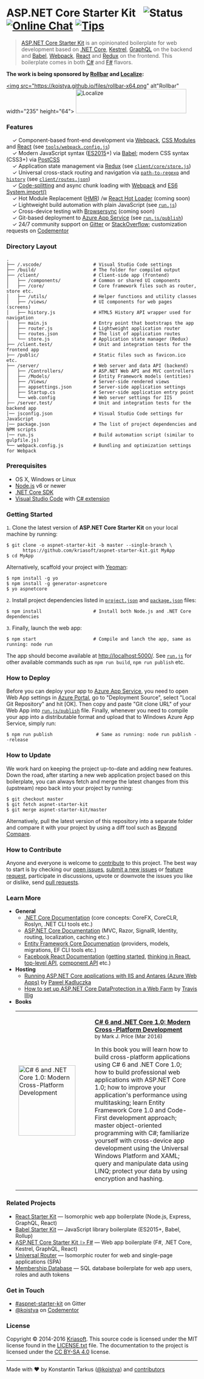 # ASP.NET Core Starter Kit &nbsp; ![Status](https://img.shields.io/badge/status-early%20preview-orange.svg?style=flat-square) [![Online Chat](http://img.shields.io/badge/chat-%23aspnet--starter--kit-blue.svg?style=flat-square)](https://gitter.im/kriasoft/aspnet-starter-kit) [![Tips](https://img.shields.io/badge/donate-PayPal-blue.svg?style=flat-square)](https://www.paypal.com/cgi-bin/webscr?cmd=_s-xclick&hosted_button_id=DSV6K6LZU2VGW)

> [ASP.NET Core Starter Kit](https://github.com/kriasoft/aspnet-starter-kit) is an opinionated
> boilerplate for web development based on [.NET Core](http://dotnet.github.io/),
> [Kestrel](https://github.com/aspnet/KestrelHttpServer), [GraphQL](http://graphql.org/) on the
> backend and [Babel](http://babeljs.io/), [Webpack](https://webpack.github.io/),
> [React](https://facebook.github.io/react) and [Redux](http://redux.js.org/) on the frontend.
> This boilerplate comes in both [C#](https://github.com/kriasoft/aspnet-starter-kit) and
> [F#](https://github.com/kriasoft/fsharp-starter-kit) flavors.

**The work is being sponsored by [Rollbar](https://rollbar.com/?utm_source=reactstartkit(github)&utm_medium=link&utm_campaign=reactstartkit(github)) and [Localize](https://localizejs.com/?cid=802&utm_source=rsk):**

<a href="https://rollbar.com/?utm_source=reactstartkit(github)&utm_medium=link&utm_campaign=reactstartkit(github)"><img src="https://koistya.github.io/files/rollbar-x64.png" alt"Rollbar" width="235" height="64"></a>
<a href="https://localizejs.com/?cid=802&utm_source=rsk"><img src="https://koistya.github.io/files/localize-x64.png" alt="Localize" width="291" height="64"></a>


### Features

&nbsp; &nbsp; ✓ Component-based front-end development via [Webpack](https://webpack.github.io/), [CSS Modules](https://github.com/css-modules/css-modules) and [React](https://facebook.github.io/react) (see [`tools/webpack.config.js`](webpack.config.js))<br>
&nbsp; &nbsp; ✓ Modern JavaScript syntax ([ES2015](http://babeljs.io/docs/learn-es2015/)+) via [Babel](http://babeljs.io/); modern CSS syntax (CSS3+) via [PostCSS](https://github.com/postcss/postcss)<br>
&nbsp; &nbsp; ✓ Application state management via [Redux](http://redux.js.org/) (see [`client/core/store.js`](client/core/store.js))<br>
&nbsp; &nbsp; ✓ Universal cross-stack routing and navigation via [`path-to-regexp`](https://github.com/pillarjs/path-to-regexp) and [`history`](https://github.com/ReactJSTraining/history) (see [`client/routes.json`](client/routes.json))<br>
&nbsp; &nbsp; ✓ [Code-splitting](https://github.com/webpack/docs/wiki/code-splitting) and async chunk loading with [Webpack](https://webpack.github.io/) and [ES6 System.import()](http://www.2ality.com/2014/09/es6-modules-final.html)<br>
&nbsp; &nbsp; ✓ Hot Module Replacement ([HMR](https://webpack.github.io/docs/hot-module-replacement.html)) /w [React Hot Loader](http://gaearon.github.io/react-hot-loader/) (coming soon)<br>
&nbsp; &nbsp; ✓ Lightweight build automation with plain JavaScript (see [`run.js`](run.js))<br>
&nbsp; &nbsp; ✓ Cross-device testing with [Browsersync](https://browsersync.io/) (coming soon)<br>
&nbsp; &nbsp; ✓ Git-based deployment to [Azure App Service](https://azure.microsoft.com/services/app-service/) (see [`run.js/publish`](run.js))<br>
&nbsp; &nbsp; ✓ 24/7 community support on [Gitter](https://gitter.im/kriasoft/aspnet-starter-kit) or [StackOverflow](http://stackoverflow.com/questions/tagged/aspnet-starter-kit); customization requests on [Codementor](https://www.codementor.io/koistya)<br>


### Directory Layout

```shell
.
├── /.vscode/                   # Visual Studio Code settings
├── /build/                     # The folder for compiled output
├── /client/                    # Client-side app (frontend)
│   ├── /components/            # Common or shared UI components
│   ├── /core/                  # Core framework files such as router, store etc.
│   ├── /utils/                 # Helper functions and utility classes
│   ├── /views/                 # UI components for web pages (screens)
│   ├── history.js              # HTML5 History API wrapper used for navigation
│   ├── main.js                 # Entry point that bootstraps the app
│   ├── router.js               # Lightweight application router
│   ├── routes.json             # The list of application routes
│   └── store.js                # Application state manager (Redux)
├── /client.test/               # Unit and integration tests for the frontend app
├── /public/                    # Static files such as favicon.ico etc.
├── /server/                    # Web server and data API (backend)
│   ├── /Controllers/           # ASP.NET Web API and MVC controllers
│   ├── /Models/                # Entity Framework models (entities)
│   ├── /Views/                 # Server-side rendered views
│   ├── appsettings.json        # Server-side application settings
│   ├── Startup.cs              # Server-side application entry point
│   └── web.config              # Web server settings for IIS
├── /server.test/               # Unit and integration tests for the backend app
│── jsconfig.json               # Visual Studio Code settings for JavaScript
│── package.json                # The list of project dependencies and NPM scripts
│── run.js                      # Build automation script (similar to gulpfile.js)
└── webpack.config.js           # Bundling and optimization settings for Webpack
```


### Prerequisites

* OS X, Windows or Linux
* [Node.js](https://nodejs.org) v6 or newer
* [.NET Core SDK](https://www.microsoft.com/net/core)
* [Visual Studio Code](https://code.visualstudio.com/) with [C# extension](https://github.com/OmniSharp/omnisharp-vscode)


### Getting Started

`1`. Clone the latest version of **ASP.NET Core Starter Kit** on your local machine by running:

```shell
$ git clone -o aspnet-starter-kit -b master --single-branch \
      https://github.com/kriasoft/aspnet-starter-kit.git MyApp
$ cd MyApp
```

Alternatively, scaffold your project with [Yeoman](http://yeoman.io/):

```shell
$ npm install -g yo
$ npm install -g generator-aspnetcore
$ yo aspnetcore
```

`2`. Install project dependencies listed in [`project.json`](server/project.json) and
[`package.json`](package.json) files: 

```shell
$ npm install                   # Install both Node.js and .NET Core dependencies
```

`3`. Finally, launch the web app:

```shell
$ npm start                     # Compile and lanch the app, same as running: node run
```

The app should become available at [http://localhost:5000/](http://localhost:5000/).
See [`run.js`](run.js) for other available commands such as `npm run build`, `npm run publish` etc.


### How to Deploy

Before you can deploy your app to [Azure App Service](https://azure.microsoft.com/services/app-service/),
you need to open Web App settings in [Azure Portal](https://portal.azure.com/), go to "Deployment
Source", select "Local Git Repository" and hit [OK]. Then copy and paste "Git clone URL" of your
Web App into [`run.js/publish`](run.js) file. Finally, whenever you need to compile your
app into a distributable format and upload that to Windows Azure App Service, simply run:

```shell
$ npm run publish                # Same as running: node run publish --release
```

### How to Update

We work hard on keeping the project up-to-date and adding new features. Down the road, after
starting a new web application project based on this boilerplate, you can always fetch and merge
the latest changes from this (upstream) repo back into your project by running:

```shell
$ git checkout master
$ git fetch aspnet-starter-kit
$ git merge aspnet-starter-kit/master 
```

Alternatively, pull the latest version of this repository into a separate folder and compare it with
your project by using a diff tool such as [Beyond Compare](http://www.scootersoftware.com/).


### How to Contribute

Anyone and everyone is welcome to [contribute](CONTRIBUTING.md) to this project. The best way to
start is by checking our [open issues](https://github.com/kriasoft/aspnet-starter-kit/issues),
[submit a new issues](https://github.com/kriasoft/aspnet-starter-kit/issues/new?labels=bug) or
[feature request](https://github.com/kriasoft/aspnet-starter-kit/issues/new?labels=enhancement),
participate in discussions, upvote or downvote the issues you like or dislike, send [pull
requests](CONTRIBUTING.md#pull-requests).


### Learn More


* **General**
  * [.NET Core Documentation](https://dotnet.github.io/docs/) (core concepts: CoreFX, CoreCLR, Roslyn, .NET CLI tools etc.)
  * [ASP.NET Core Documentation](https://docs.asp.net/en/latest/) (MVC, Razor, SignalR, Identity, routing, localization, caching etc.)
  * [Entity Framework Core Documenation](https://docs.efproject.net/en/latest/) (providers, models, migrations, EF CLI tools etc.)
  * [Facebook React Documentation](https://facebook.github.io/react/) ([getting started](https://facebook.github.io/react/docs/getting-started.html),
    [thinking in React](https://facebook.github.io/react/docs/thinking-in-react.html), [top-level API](https://facebook.github.io/react/docs/top-level-api.html),
    [component API](https://facebook.github.io/react/docs/component-api.html) etc.)
* **Hosting**
  * [Running ASP.NET Core applications with IIS and Antares (Azure Web Apps)](https://blog.3d-logic.com/2016/06/08/running-asp-net-core-applications-with-iis-and-antares/) by [Pawel Kadluczka](https://blog.3d-logic.com)
  * [How to set up ASP.NET Core DataProtection in a Web Farm](http://www.paraesthesia.com/archive/2016/06/15/set-up-asp-net-dataprotection-in-a-farm/) by [Travis Illig](http://www.paraesthesia.com/)
* **Books**
  <table width="100%">
    <tr>
      <td width="185">
        <a href="http://amzn.to/25J77RT">
          <img src="http://ecx.images-amazon.com/images/I/51PoyFDMopL._SX150.jpg" width="150" height="185" alt="C# 6 and .NET Core 1.0: Modern Cross-Platform Development" />
        </a>
      </td>
      <td>
        <p>
          <strong><a href="http://amzn.to/25J77RT">C# 6 and .NET Core 1.0: Modern Cross-Platform Development</a></strong><br />
          <sup>by Mark J. Price (Mar 2016)</sup>
        </p>
        <p>
          In this book you will learn how to build cross-platform applications using C# 6 and .NET
          Core 1.0; how to build professional web applications with ASP.NET Core 1.0; how to improve
          your application's performance using multitasking; learn Entity Framework Core 1.0 and
          Code-First development approach; master object-oriented programming with C#; familiarize
          yourself with cross-device app development using the Universal Windows Platform and XAML;
          query and manipulate data using LINQ; protect your data by using encryption and hashing.
        </p>
      </td>
    </tr>
  </table>


### Related Projects

* [React Starter Kit](https://github.com/kriasoft/react-starter-kit) — Isomorphic web app boilerplate (Node.js, Express, GraphQL, React)
* [Babel Starter Kit](https://github.com/kriasoft/babel-starter-kit) — JavaScript library boilerplate (ES2015+, Babel, Rollup)
* [ASP.NET Core Starter Kit `|>` F#](https://github.com/kriasoft/fsharp-starter-kit) — Web app boilerplate (F#, .NET Core, Kestrel, GraphQL, React)
* [Universal Router](https://github.com/kriasoft/universal-router) — Isomorphic router for web and single-page applications (SPA)
* [Membership Database](https://github.com/membership/membership.db) — SQL database boilerplate for web app users, roles and auth tokens


### Get in Touch

* [#aspnet-starter-kit](https://gitter.im/kriasoft/aspnet-starter-kit) on Gitter
* [@koistya](https://twitter.com/koistya) on [Codementor](https://www.codementor.io/koistya)


### License

Copyright © 2014-2016 [Kriasoft](https://kriasoft.com). This source code is licensed under the MIT
license found in the [LICENSE.txt](https://github.com/kriasoft/react-starter-kit/blob/master/LICENSE.txt)
file. The documentation to the project is licensed under the [CC BY-SA 4.0](http://creativecommons.org/licenses/by-sa/4.0/)
license.


---
Made with ♥ by Konstantin Tarkus ([@koistya](https://twitter.com/koistya)) and [contributors](https://github.com/kriasoft/aspnet-starter-kit/graphs/contributors)
